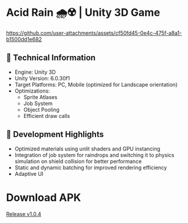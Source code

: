 # Acid Rain 🌧☢ | Unity 3D Game


https://github.com/user-attachments/assets/cf50fd45-0e4c-475f-a8a1-b1500dd1e682


## 🔧 Technical Information
- Engine: Unity 3D
- Unity Version: 6.0.30f1
- Target Platforms: PC, Mobile (optimized for Landscape orientation)
- Optimizations:
  - Sprite Atlases
  - Job System
  - Object Pooling
  - Efficient draw calls


## 🚀 Development Highlights
- Optimized materials using unlit shaders and GPU instancing
- Integration of job system for raindrops and switching it to physics simulation on shield collision for better performance
- Static and dynamic batching for improved rendering efficiency
- Adaptive UI

# Download APK
[Release v1.0.4](https://github.com/Pepsi4/AcidRain/releases/tag/release)
